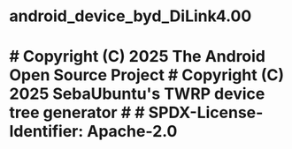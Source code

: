 # android_device_byd_DiLink4.00
# # Copyright (C) 2025 The Android Open Source Project # Copyright (C) 2025 SebaUbuntu's TWRP device tree generator # # SPDX-License-Identifier: Apache-2.0 #
